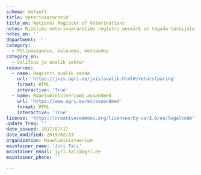 ```yaml
---
schema: default
title: Veterinaararstid
title_en: National Register of Veterinarians
notes: Riikliku veterinaararstide registri eesmärk on tagada tarbijale veterinaarpraksise raames veterinaarteenuse osutamine nõutud kvalifikatsiooniga isiku poolt, veterinaarpraksise veterinaarjärelevalve ja veterinaarkontroll ning vajalikud andmed veterinaaria valdkonna korraldamist võimaldava statistika tegemiseks.
notes_en: ''
department: ''
category:
  - Põllumajandus, kalandus, metsandus
category_en:
  - Valitsus ja avalik sektor
resources:
  - name: Registri avalik vaade
    url: 'https://jvis.agri.ee/jvis/avalik.html#/vetarstparing'
    format: HTML
    interactive: 'True'
  - name: Maaeluministeeriumi avaandmed
    url: 'https://www.agri.ee/et/avaandmed'
    format: HTML
    interactive: 'True'
license: 'https://creativecommons.org/licenses/by-sa/3.0/ee/legalcode'
update_freq: ''
date_issued: 2017/07/17
date_modified: 2019/02/13
organization: Maaeluministeerium
maintainer_name: 'Jüri Tali'
maintainer_email: jyri.tali@agri.ee
maintainer_phone: ''

---
```

